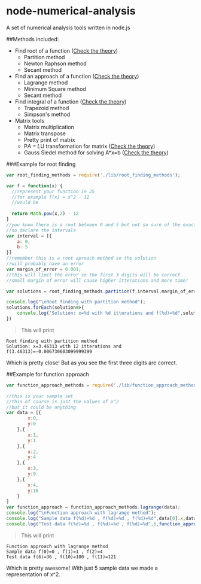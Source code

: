 # node-numerical-analysis

A set of numerical analysis tools written in node.js

##Methods included:
* Find root of a function ([Check the theory](https://en.wikipedia.org/wiki/Root-finding_algorithm))
  * Partition method
  * Newton Raphson method
  * Secant method
* Find an approach of a function ([Check the theory](https://en.wikipedia.org/wiki/Least_squares))
  * Lagrange method
  * Minimum Square method
  * Secant method
* Find integral of a function ([Check the theory](https://en.wikipedia.org/wiki/Integral))
  * Trapezoid method
  * Simpson's method
* Matrix tools
  * Matrix multiplication
  * Matrix transpose
  * Pretty print of matrix
  * P*A = L*U transformation for matrix ([Check the theory](https://en.wikipedia.org/wiki/LU_decomposition))
  * Gauss Siedel method for solving A*x=b ([Check the theory](https://en.wikipedia.org/wiki/Gauss%E2%80%93Seidel_method))


###Example for root finding

```javascript
var root_finding_methods = require('./lib/root_finding_methods');

var f = function(x) {
  //represent your function in JS
  //for example f(x) = x^2 - 12 
  //would be
  
  return Math.pow(x,2) - 12
}
//you know there is a root between 0 and 5 but not so sure of the exact value!
//so declare the intervals
var interval = [{
	a: 0,
	b: 5
}]
//remember this is a root aproach method so the solution
//will probably have an error
var margin_of_error = 0.001;
//this will limit the error so the first 3 digits will be correct
//small margin of error will cause higher itterations and more time!

var solutions = root_finding_methods.partition(f,interval,margin_of_error);

console.log("\nRoot finding with partition method");
solutions.forEach(solution=>{
	console.log("Solution: x=%d with %d itterations and f(%d)=%d",solution.x,solution.itterations,solution.x,f(solution.x))
})

```

>This will print
```
Root finding with partition method
Solution: x=3.46313 with 12 itterations and f(3.46313)=-0.006730603099999399
```
Which is pretty close! But as you see the first three digits are correct.



##Example for function approach

```javascript
var function_approach_methods = require('./lib/function_approach_methods');

//this is your sample set
//this of course is just the values of x^2
//but it could be anything
var data = [{
		x:0,
		y:0
	},{
		x:1,
		y:1
	},{
		x:2,
		y:4
	},{
		x:3,
		y:9
	},{
		x:4,
		y:16
	}
]
var function_approach = function_approach_methods.lagrange(data);
console.log("\nFunction approach with lagrange method");
console.log("Sample data f(%d)=%d , f(%d)=%d , f(%d)=%d",data[0].x,data[0].y,data[1].x,data[1].y,data[2].x,data[2].y);
console.log("Test data f(%d)=%d , f(%d)=%d , f(%d)=%d",6,function_approach(6),10,function_approach(10),11,function_approach(11));

```
>This will print
```
Function approach with lagrange method
Sample data f(0)=0 , f(1)=1 , f(2)=4
Test data f(6)=36 , f(10)=100 , f(11)=121
```
Which is pretty awesome! With just 5 sample data we made a representation of x^2. 


